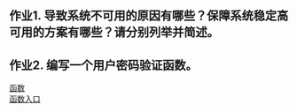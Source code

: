 ## 作业1. 导致系统不可用的原因有哪些？保障系统稳定高可用的方案有哪些？请分别列举并简述。  



## 作业2. 编写一个用户密码验证函数。   
[函数](password.PasswordValidation.java)  
[函数入口](password.client.PasswordClient.java)  
